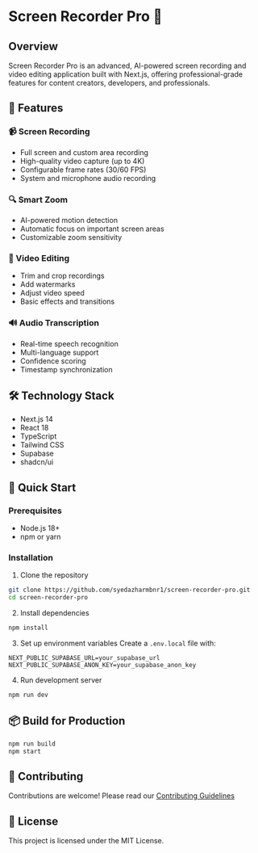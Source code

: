 # Screen Recorder Pro 🎥

## Overview
Screen Recorder Pro is an advanced, AI-powered screen recording and video editing application built with Next.js, offering professional-grade features for content creators, developers, and professionals.

## 🌟 Features

### 📹 Screen Recording
- Full screen and custom area recording
- High-quality video capture (up to 4K)
- Configurable frame rates (30/60 FPS)
- System and microphone audio recording

### 🔍 Smart Zoom
- AI-powered motion detection
- Automatic focus on important screen areas
- Customizable zoom sensitivity

### 🎨 Video Editing
- Trim and crop recordings
- Add watermarks
- Adjust video speed
- Basic effects and transitions

### 🔊 Audio Transcription
- Real-time speech recognition
- Multi-language support
- Confidence scoring
- Timestamp synchronization

## 🛠 Technology Stack
- Next.js 14
- React 18
- TypeScript
- Tailwind CSS
- Supabase
- shadcn/ui

## 🚀 Quick Start

### Prerequisites
- Node.js 18+
- npm or yarn

### Installation
1. Clone the repository
```bash
git clone https://github.com/syedazharmbnr1/screen-recorder-pro.git
cd screen-recorder-pro
```

2. Install dependencies
```bash
npm install
```

3. Set up environment variables
Create a `.env.local` file with:
```
NEXT_PUBLIC_SUPABASE_URL=your_supabase_url
NEXT_PUBLIC_SUPABASE_ANON_KEY=your_supabase_anon_key
```

4. Run development server
```bash
npm run dev
```

## 📦 Build for Production
```bash
npm run build
npm start
```

## 🤝 Contributing
Contributions are welcome! Please read our [Contributing Guidelines](CONTRIBUTING.md)

## 📄 License
This project is licensed under the MIT License.